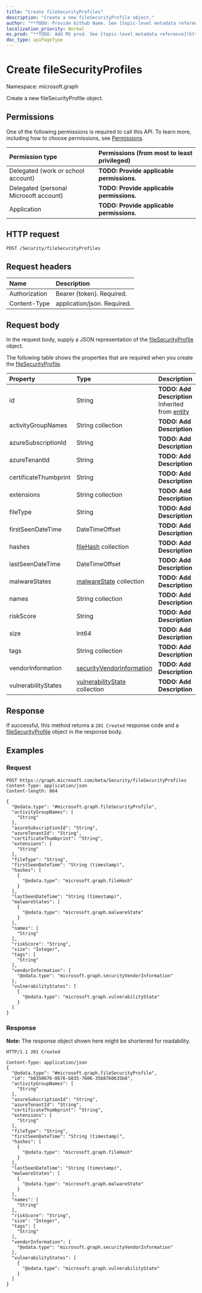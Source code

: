 ```yaml
---
title: "Create fileSecurityProfiles"
description: "Create a new fileSecurityProfile object."
author: "**TODO: Provide Github Name. See [topic-level metadata reference](https://msgo.azurewebsites.net/add/document/guidelines/metadata.html#topic-level-metadata)**"
localization_priority: Normal
ms.prod: "**TODO: Add MS prod. See [topic-level metadata reference](https://msgo.azurewebsites.net/add/document/guidelines/metadata.html#topic-level-metadata)**"
doc_type: apiPageType
---
```


# Create fileSecurityProfiles
Namespace: microsoft.graph

Create a new fileSecurityProfile object.

## Permissions
One of the following permissions is required to call this API. To learn more, including how to choose permissions, see [Permissions](/graph/permissions-reference).

|Permission type|Permissions (from most to least privileged)|
|:---|:---|
|Delegated (work or school account)|**TODO: Provide applicable permissions.**|
|Delegated (personal Microsoft account)|**TODO: Provide applicable permissions.**|
|Application|**TODO: Provide applicable permissions.**|

## HTTP request

<!-- {
  "blockType": "ignored"
}
-->
``` http
POST /Security/fileSecurityProfiles
```

## Request headers
|Name|Description|
|:---|:---|
|Authorization|Bearer {token}. Required.|
|Content-Type|application/json. Required.|

## Request body
In the request body, supply a JSON representation of the [fileSecurityProfile](../resources/filesecurityprofile.md) object.

The following table shows the properties that are required when you create the [fileSecurityProfile](../resources/filesecurityprofile.md).

|Property|Type|Description|
|:---|:---|:---|
|id|String|**TODO: Add Description** Inherited from [entity](../resources/entity.md)|
|activityGroupNames|String collection|**TODO: Add Description**|
|azureSubscriptionId|String|**TODO: Add Description**|
|azureTenantId|String|**TODO: Add Description**|
|certificateThumbprint|String|**TODO: Add Description**|
|extensions|String collection|**TODO: Add Description**|
|fileType|String|**TODO: Add Description**|
|firstSeenDateTime|DateTimeOffset|**TODO: Add Description**|
|hashes|[fileHash](../resources/filehash.md) collection|**TODO: Add Description**|
|lastSeenDateTime|DateTimeOffset|**TODO: Add Description**|
|malwareStates|[malwareState](../resources/malwarestate.md) collection|**TODO: Add Description**|
|names|String collection|**TODO: Add Description**|
|riskScore|String|**TODO: Add Description**|
|size|Int64|**TODO: Add Description**|
|tags|String collection|**TODO: Add Description**|
|vendorInformation|[securityVendorInformation](../resources/securityvendorinformation.md)|**TODO: Add Description**|
|vulnerabilityStates|[vulnerabilityState](../resources/vulnerabilitystate.md) collection|**TODO: Add Description**|



## Response

If successful, this method returns a `201 Created` response code and a [fileSecurityProfile](../resources/filesecurityprofile.md) object in the response body.

## Examples

### Request
<!-- {
  "blockType": "request",
  "name": "create_filesecurityprofile_from_"
}
-->
``` http
POST https://graph.microsoft.com/beta/Security/fileSecurityProfiles
Content-Type: application/json
Content-length: 864

{
  "@odata.type": "#microsoft.graph.fileSecurityProfile",
  "activityGroupNames": [
    "String"
  ],
  "azureSubscriptionId": "String",
  "azureTenantId": "String",
  "certificateThumbprint": "String",
  "extensions": [
    "String"
  ],
  "fileType": "String",
  "firstSeenDateTime": "String (timestamp)",
  "hashes": [
    {
      "@odata.type": "microsoft.graph.fileHash"
    }
  ],
  "lastSeenDateTime": "String (timestamp)",
  "malwareStates": [
    {
      "@odata.type": "microsoft.graph.malwareState"
    }
  ],
  "names": [
    "String"
  ],
  "riskScore": "String",
  "size": "Integer",
  "tags": [
    "String"
  ],
  "vendorInformation": {
    "@odata.type": "microsoft.graph.securityVendorInformation"
  },
  "vulnerabilityStates": [
    {
      "@odata.type": "microsoft.graph.vulnerabilityState"
    }
  ]
}
```


### Response
**Note:** The response object shown here might be shortened for readability.
<!-- {
  "blockType": "response",
  "truncated": true,
  "@odata.type": "microsoft.graph.fileSecurityProfile"
}
-->
``` http
HTTP/1.1 201 Created

Content-Type: application/json
{
  "@odata.type": "#microsoft.graph.fileSecurityProfile",
  "id": "b8350676-0676-b835-7606-35b8760635b8",
  "activityGroupNames": [
    "String"
  ],
  "azureSubscriptionId": "String",
  "azureTenantId": "String",
  "certificateThumbprint": "String",
  "extensions": [
    "String"
  ],
  "fileType": "String",
  "firstSeenDateTime": "String (timestamp)",
  "hashes": [
    {
      "@odata.type": "microsoft.graph.fileHash"
    }
  ],
  "lastSeenDateTime": "String (timestamp)",
  "malwareStates": [
    {
      "@odata.type": "microsoft.graph.malwareState"
    }
  ],
  "names": [
    "String"
  ],
  "riskScore": "String",
  "size": "Integer",
  "tags": [
    "String"
  ],
  "vendorInformation": {
    "@odata.type": "microsoft.graph.securityVendorInformation"
  },
  "vulnerabilityStates": [
    {
      "@odata.type": "microsoft.graph.vulnerabilityState"
    }
  ]
}
```

